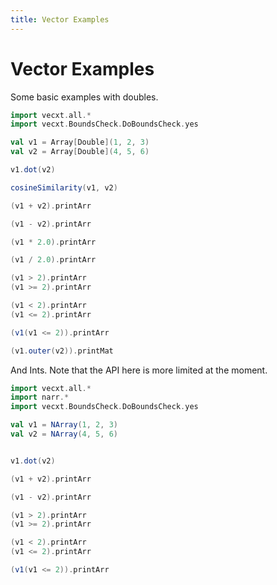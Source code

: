 ```yaml
---
title: Vector Examples
---
```

# Vector Examples

Some basic examples with doubles.

```scala mdoc
import vecxt.all.*
import vecxt.BoundsCheck.DoBoundsCheck.yes

val v1 = Array[Double](1, 2, 3)
val v2 = Array[Double](4, 5, 6)

v1.dot(v2)

cosineSimilarity(v1, v2)

(v1 + v2).printArr

(v1 - v2).printArr

(v1 * 2.0).printArr

(v1 / 2.0).printArr

(v1 > 2).printArr
(v1 >= 2).printArr

(v1 < 2).printArr
(v1 <= 2).printArr

(v1(v1 <= 2)).printArr

(v1.outer(v2)).printMat

```
And Ints. Note that the API here is more limited at the moment.

```scala mdoc:reset
import vecxt.all.*
import narr.*
import vecxt.BoundsCheck.DoBoundsCheck.yes

val v1 = NArray(1, 2, 3)
val v2 = NArray(4, 5, 6)


v1.dot(v2)

(v1 + v2).printArr

(v1 - v2).printArr

(v1 > 2).printArr
(v1 >= 2).printArr

(v1 < 2).printArr
(v1 <= 2).printArr

(v1(v1 <= 2)).printArr

```